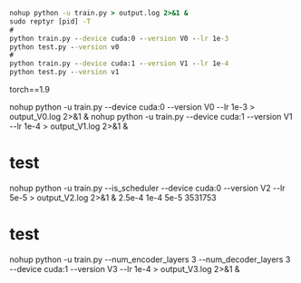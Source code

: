 ```cmd
nohup python -u train.py > output.log 2>&1 &
sudo reptyr [pid] -T
#
python train.py --device cuda:0 --version V0 --lr 1e-3
python test.py --version v0
#
python train.py --device cuda:1 --version V1 --lr 1e-4
python test.py --version v1
```
torch==1.9

nohup python -u train.py --device cuda:0 --version V0 --lr 1e-3 > output_V0.log 2>&1 &
nohup python -u train.py --device cuda:1 --version V1 --lr 1e-4 > output_V1.log 2>&1 &

# test
nohup python -u train.py --is_scheduler --device cuda:0 --version V2 --lr 5e-5 > output_V2.log 2>&1 &
2.5e-4
1e-4
5e-5
3531753

# test
nohup python -u train.py --num_encoder_layers 3 --num_decoder_layers 3 --device cuda:1 --version V3 --lr 1e-4 > output_V3.log 2>&1 &